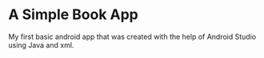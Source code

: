 # A Simple Book App
 My first basic android app that was created with the help of Android Studio using Java and xml.
